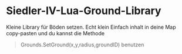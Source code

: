 # Siedler-IV-Lua-Ground-Library
Kleine Library für Böden setzen. Echt klein
Einfach inhalt in deine Map copy-pasten und du kannst die Methode
> Grounds.SetGround(x,y,radius,groundID) 
benutzen
